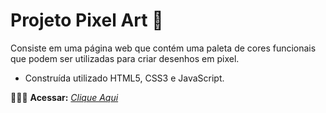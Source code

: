 # Projeto Pixel Art 🎨

Consiste em uma página web que contém uma paleta de cores funcionais que podem ser utilizadas para criar desenhos em pixel.

* Construída utilizado HTML5, CSS3 e JavaScript.

👨🏻‍💻 **Acessar:** _[Clique Aqui](https://projeto-pixels-art-sage.vercel.app/)_
